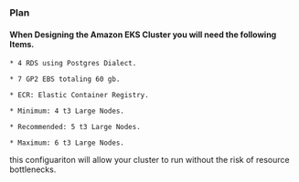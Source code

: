 ### Plan

#### When Designing the Amazon EKS Cluster you will need the following Items.

	* 4 RDS using Postgres Dialect.
	
	* 7 GP2 EBS totaling 60 gb.
	
	* ECR: Elastic Container Registry.
	
	* Minimum: 4 t3 Large Nodes.
	
	* Recommended: 5 t3 Large Nodes.
	
	* Maximum: 6 t3 Large Nodes.

this configuariton will allow your cluster to run without the risk of resource bottlenecks. 
